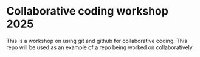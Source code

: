 # Collaborative coding workshop 2025
This is a workshop on using git and github for collaborative coding. This repo will be used as an example of a repo being worked on collaboratively.
